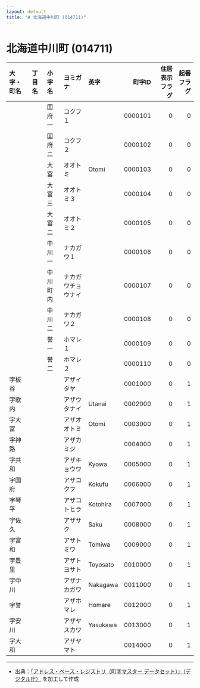 ```yaml
---
layout: default
title: "# 北海道中川町 (014711)"
---
```


# 北海道中川町 (014711)

| 大字・町名 | 丁目名 | 小字名 | ヨミガナ | 英字 | 町字ID | 住居表示フラグ | 起番フラグ |
|:--------|:------|:------|:-----------------|:---------------------|--------:|----------:|--------:|
|  |  | 国府一 | コクフ１ |  | 0000101 | 0 | 0 |
|  |  | 国府二 | コクフ２ |  | 0000102 | 0 | 0 |
|  |  | 大富 | オオトミ | Otomi | 0000103 | 0 | 0 |
|  |  | 大富三 | オオトミ３ |  | 0000104 | 0 | 0 |
|  |  | 大富二 | オオトミ２ |  | 0000105 | 0 | 0 |
|  |  | 中川一 | ナカガワ１ |  | 0000106 | 0 | 0 |
|  |  | 中川町内 | ナカガワチョウナイ |  | 0000107 | 0 | 0 |
|  |  | 中川二 | ナカガワ２ |  | 0000108 | 0 | 0 |
|  |  | 誉一 | ホマレ１ |  | 0000109 | 0 | 0 |
|  |  | 誉二 | ホマレ２ |  | 0000110 | 0 | 0 |
| 字板谷 |  |  | アザイタヤ |  | 0001000 | 0 | 1 |
| 字歌内 |  |  | アザウタナイ | Utanai | 0002000 | 0 | 1 |
| 字大富 |  |  | アザオオトミ | Otomi | 0003000 | 0 | 1 |
| 字神路 |  |  | アザカミジ |  | 0004000 | 0 | 1 |
| 字共和 |  |  | アザキョウワ | Kyowa | 0005000 | 0 | 1 |
| 字国府 |  |  | アザコクフ | Kokufu | 0006000 | 0 | 1 |
| 字琴平 |  |  | アザコトヒラ | Kotohira | 0007000 | 0 | 1 |
| 字佐久 |  |  | アザサク | Saku | 0008000 | 0 | 1 |
| 字富和 |  |  | アザトミワ | Tomiwa | 0009000 | 0 | 1 |
| 字豊里 |  |  | アザトヨサト | Toyosato | 0010000 | 0 | 1 |
| 字中川 |  |  | アザナカガワ | Nakagawa | 0011000 | 0 | 1 |
| 字誉 |  |  | アザホマレ | Homare | 0012000 | 0 | 1 |
| 字安川 |  |  | アザヤスカワ | Yasukawa | 0013000 | 0 | 1 |
| 字大和 |  |  | アザヤマト |  | 0014000 | 0 | 1 |

---

- 出典：[「アドレス・ベース・レジストリ（町字マスター データセット）』（デジタル庁）](https://www.digital.go.jp/policies/base_registry_address/) を加工して作成